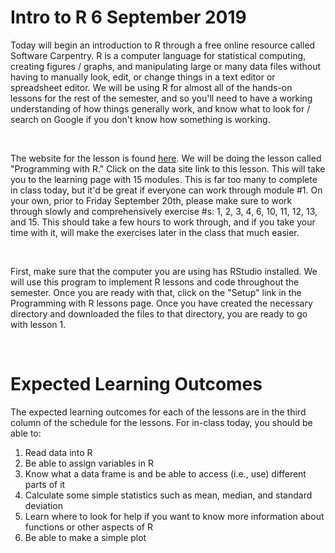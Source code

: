 # Intro to R 6 September 2019

Today will begin an introduction to R through a free online resource called Software Carpentry. R is a computer language for 
statistical computing, creating figures / graphs, and manipulating large or many data files without having to manually look,
edit, or change things in a text editor or spreadsheet editor. We will be using R for almost all of the hands-on lessons
for the rest of the semester, and so you'll need to have a working understanding of how things generally work, and know 
what to look for / search on Google if you don't know how something is working. 

&nbsp;

The website for the lesson is found [here](https://software-carpentry.org/lessons/). We will be doing the lesson called
"Programming with R." Click on the data site link to this lesson. This will take you to the learning page with 15 modules. 
This is far too many to complete in class today, but it'd be great if everyone can work through module #1. On your own, prior
to Friday September 20th, please make sure to work through slowly and comprehensively exercise #s: 1, 2, 3, 4, 6, 10, 11, 12, 
13, and 15. This should take a few hours to work through, and if you take your time with it, will make the exercises later in
the class that much easier.

&nbsp;

First, make sure that the computer you are using has RStudio installed. We will use this program to implement R lessons and
code throughout the semester. Once you are ready with that, click on the "Setup" link in the Programming with R lessons page.
Once you have created the necessary directory and downloaded the files to that directory, you are ready to go with lesson 1.

&nbsp;

# Expected Learning Outcomes

The expected learning outcomes for each of the lessons are in the third column of the schedule for the lessons. For in-class
today, you should be able to:
1. Read data into R
2. Be able to assign variables in R
3. Know what a data frame is and be able to access (i.e., use) different parts of it
4. Calculate some simple statistics such as mean, median, and standard deviation
5. Learn where to look for help if you want to know more information about functions or other aspects of R
6. Be able to make a simple plot

